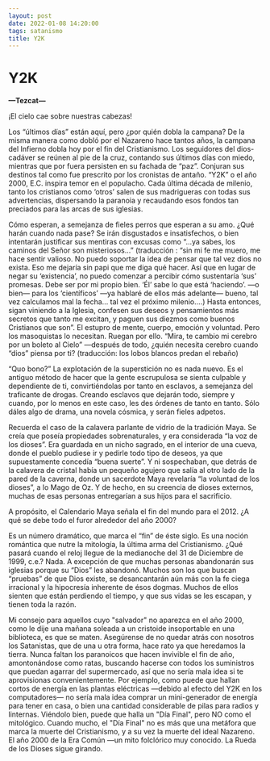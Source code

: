 ```yaml
---
layout: post
date: 2022-01-08 14:20:00
tags: satanismo
title: Y2K
---
```


# Y2K
**—Tezcat—**

¡El cielo cae sobre nuestras cabezas!

Los “últimos días” están aquí, pero ¿por quién dobla la campana? De la misma manera como dobló por el Nazareno hace tantos años, la campana del Infierno dobla hoy por el fin del Cristianismo. Los seguidores del dios-cadáver se reúnen al pie de la cruz, contando sus últimos días con miedo, mientras que por fuera persisten en su fachada de “paz”. Conjuran sus destinos tal como fue prescrito por los cronistas de antaño. “Y2K” o el año 2000, E.C. inspira temor en el populacho. Cada última década de milenio, tanto los cristianos como ‘otros’ salen de sus madrigueras con todas sus advertencias, dispersando la paranoia y recaudando esos fondos tan preciados para las arcas de sus iglesias.

Cómo esperan, a semejanza de fieles perros que esperan a su amo. ¿Qué harán cuando nada pase? Se irán disgustados e insatisfechos, o bien intentarán justificar sus mentiras con excusas como “...ya sabes, los caminos del Señor son misteriosos...” (traducción : “sin mi fe me muero, me hace sentir valioso. No puedo soportar la idea de pensar que tal vez dios no exista. Eso me dejaría sin papi que me diga qué hacer. Así que en lugar de negar su ‘existencia’, no puedo comenzar a percibir cómo sustentaría ‘sus’ promesas. Debe ser por mi propio bien. ‘Él’ sabe lo que está ‘haciendo’. —o bien— para los ‘científicos’ —ya hablaré de ellos más adelante— bueno, tal vez calculamos mal la fecha... tal vez el próximo milenio....) Hasta entonces, sigan viniendo a la Iglesia, confesen sus deseos y pensamientos más secretos que tanto me excitan, y paguen sus diezmos como buenos Cristianos que son”. El estupro de mente, cuerpo, emoción y voluntad. Pero los masoquistas lo necesitan. Ruegan por ello. “Mira, te cambio mi cerebro por un boleto al Cielo” —después de todo, ¿quién necesita cerebro cuando “dios” piensa por ti? (traducción: los lobos blancos predan el rebaño)

“Quo bono?” La explotación de la superstición no es nada nuevo. Es el antiguo método de hacer que la gente escrupulosa se sienta culpable y dependiente de ti, convirtiéndolas por tanto en esclavos, a semejanza del traficante de drogas. Creando esclavos que dejarán todo, siempre y cuando, por lo menos en este caso, les des órdenes de tanto en tanto. Sólo dáles algo de drama, una novela cósmica, y serán fieles adpetos.

Recuerda el caso de la calavera parlante de vidrio de la tradición Maya. Se creía que poseía propiedades sobrenaturales, y era considerada “la voz de los dioses”. Era guardada en un nicho sagrado, en el interior de una cueva, donde el pueblo pudiese ir y pedirle todo tipo de deseos, ya que supuestamente concedía “buena suerte”. Y ni sospechaban, que detrás de la calavera de cristal había un pequeño agujero que salía al otro lado de la pared de la caverna, donde un sacerdote Maya revelaría “la voluntad de los dioses”, a lo Mago de Oz. Y de hecho, en su creencia de dioses externos, muchas de esas personas entregarían a sus hijos para el sacrificio.

A propósito, el Calendario Maya señala el fin del mundo para el 2012. ¿A qué se debe todo el furor alrededor del año 2000?

Es un número dramático, que marca el “fin” de éste siglo. Es una noción romántica que nutre la mitología, la última arma del Cristianismo. ¿Qué pasará cuando el reloj llegue de la medianoche del 31 de Diciembre de 1999, c.e.? Nada. A excepción de que muchas personas abandonarán sus iglesias porque su “Dios” les abandonó. Muchos son los que buscan “pruebas” de que Dios existe, se desancantarán aún más con la fe ciega irracional y la hipocresía inherente de ésos dogmas. Muchos de ellos sienten que están perdiendo el tiempo, y que sus vidas se les escapan, y tienen toda la razón.

Mi consejo para aquellos cuyo "salvador" no aparezca en el año 2000, como le dije una mañana soleada a un cristoide insoportable en una biblioteca, es que se maten. Asegúrense de no quedar atrás con nosotros los Satanistas, que de una u otra forma, hace rato ya que heredamos la tierra. Nunca faltan los paranoicos que hacen invivible el fin de año, amontonándose como ratas, buscando hacerse con todos los suministros que puedan agarrar del supermercado, así que no sería mala idea si te aprovisionas convenientemente. Por ejemplo, como puede que hallan cortos de energía en las plantas eléctricas —debido al efecto del Y2K en los computadores— no sería mala idea comprar un mini-generador de energía para tener en casa, o bien una cantidad considerable de pilas para radios y linternas. Viéndolo bien, puede que halla un "Día Final", pero NO como el mitológico. Cuando mucho, el "Día Final" no es más que una metáfora que marca la muerte del Cristianismo, y a su vez la muerte del ideal Nazareno. El año 2000 de la Era Común —un mito folclórico muy conocido. La Rueda de los Dioses sigue girando.